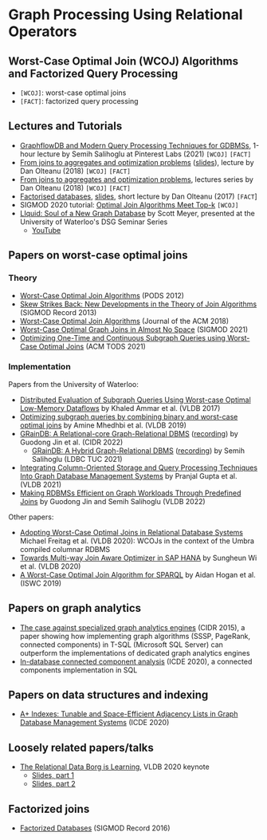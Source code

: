 # Graph Processing Using Relational Operators

## Worst-Case Optimal Join (WCOJ) Algorithms and Factorized Query Processing

* `[WCOJ]`: worst-case optimal joins
* `[FACT]`: factorized query processing

## Lectures and Tutorials

* [GraphflowDB and Modern Query Processing Techniques for GDBMSs](https://www.youtube.com/watch?v=Hn2XRv8dU5k), 1-hour lecture by Semih Salihoglu at Pinterest Labs (2021) `[WCOJ]` `[FACT]`
* [From joins to aggregates and optimization problems](https://www.youtube.com/watch?v=KYgG72oQhOw) ([slides](http://www.cs.ox.ac.uk/dan.olteanu/tutorials/Turing-jan18.pdf)), lecture by Dan Olteanu (2018) `[WCOJ]` `[FACT]`
* [From joins to aggregates and optimization problems](https://www.youtube.com/watch?v=uaHSAolWTiI&list=PLVjVSqmQgPG_6XsFfv9sTMd5EpWjkfRiX), lectures series by Dan Olteanu (2018) `[WCOJ]` `[FACT]`
* [Factorised databases](https://www.youtube.com/watch?v=_wUOcDkxAzE), [slides](http://www.cs.ox.ac.uk/dan.olteanu/tutorials/fdb-turing17.pdf), short lecture by Dan Olteanu (2017) `[FACT`]
* SIGMOD 2020 tutorial: [Optimal Join Algorithms Meet Top-k](https://northeastern-datalab.github.io/topk-join-tutorial/) `[WCOJ]`
* [LIquid: Soul of a New Graph Database](https://uwaterloo.ca/data-systems-group/events/dsg-seminar-series-liquid-soul-new-graph-database) by Scott Meyer, presented at the University of Waterloo's DSG Seminar Series
  * [YouTube](https://www.youtube.com/watch?v=wKx-YZn9YQk)

## Papers on worst-case optimal joins

### Theory

* [Worst-Case Optimal Join Algorithms](https://dl.acm.org/doi/10.1145/2213556.2213565) (PODS 2012)
* [Skew Strikes Back: New Developments in the Theory of Join Algorithms](https://arxiv.org/abs/1310.3314) (SIGMOD Record 2013)
* [Worst-Case Optimal Join Algorithms](https://dl.acm.org/doi/10.1145/3180143) (Journal of the ACM 2018)
* [Worst-Case Optimal Graph Joins in Almost No Space](http://aidanhogan.com/docs/wco-ring.pdf) (SIGMOD 2021)
* [Optimizing One-Time and Continuous Subgraph Queries using Worst-Case Optimal Joins](http://amine.io/papers/wco-optimizers-tods21.pdf) (ACM TODS 2021)

### Implementation

Papers from the University of Waterloo:

* [Distributed Evaluation of Subgraph Queries Using Worst-case Optimal Low-Memory Dataflows](http://www.vldb.org/pvldb/vol11/p691-ammar.pdf) by Khaled Ammar et al. (VLDB 2017)
* [Optimizing subgraph queries by combining binary and worst-case optimal joins](http://www.vldb.org/pvldb/vol12/p1692-mhedhbi.pdf) by Amine Mhedhbi et al. (VLDB 2019)
* [GRainDB: A Relational-core Graph-Relational DBMS](http://cidrdb.org/cidr2022/papers/p57-jin.pdf) ([recording](https://www.youtube.com/watch?v=KtbZ6YEDvo8)) by Guodong Jin et al. (CIDR 2022)
  * [GRainDB: A Hybrid Graph-Relational DBMS](https://ldbcouncil.org/event/fourteenth-tuc-meeting/attachments/semih-salihoglu-graindb.pdf) ([recording](https://www.youtube.com/watch?v=FFK3y6vPHJs)) by Semih Salihoglu (LDBC TUC 2021)
* [Integrating Column-Oriented Storage and Query Processing Techniques Into Graph Database Management Systems](https://arxiv.org/pdf/2103.02284.pdf) by Pranjal Gupta et al. (VLDB 2021)
* [Making RDBMSs Efficient on Graph Workloads Through Predefined Joins](https://arxiv.org/pdf/2108.10540.pdf) by Guodong Jin and Semih Salihoglu (VLDB 2022)

Other papers:

* [Adopting Worst-Case Optimal Joins in Relational Database Systems](http://www.vldb.org/pvldb/vol13/p1891-freitag.pdf) Michael Freitag et al. (VLDB 2020): WCOJs in the context of the Umbra compiled columnar RDBMS
* [Towards Multi-way Join Aware Optimizer in SAP HANA](http://www.vldb.org/pvldb/vol13/p3019-wi.pdf) by Sungheun Wi et al. (VLDB 2020)
* [A Worst-Case Optimal Join Algorithm for SPARQL](http://aidanhogan.com/docs/SPARQL_worst_case_optimal.pdf) by Aidan Hogan et al. (ISWC 2019)

## Papers on graph analytics

* [The case against specialized graph analytics engines](http://cidrdb.org/cidr2015/Papers/CIDR15_Paper20.pdf) (CIDR 2015), a paper showing how implementing graph algorithms (SSSP, PageRank, connected components) in T-SQL (Microsoft SQL Server) can outperform the implementations of dedicated graph analytics engines
* [In-database connected component analysis](https://arxiv.org/pdf/1802.09478.pdf) (ICDE 2020), a connected components implementation in SQL

## Papers on data structures and indexing

* [A+ Indexes: Tunable and Space-Efficient Adjacency Lists in Graph Database Management Systems](https://arxiv.org/pdf/2004.00130.pdf) (ICDE 2020)

## Loosely related papers/talks

* [The Relational Data Borg is Learning](http://www.vldb.org/pvldb/vol13/p3502-olteanu.pdf), VLDB 2020 keynote
  * [Slides, part 1](https://fdbresearch.github.io/slides/VLDB2020-keynote1-part1.pdf)
  * [Slides, part 2](https://fdbresearch.github.io/slides/VLDB2020-keynote1-part2.pdf)

## Factorized joins

* [Factorized Databases](https://sigmodrecord.org/publications/sigmodRecord/1606/pdfs/03_principles_Olteanu.pdf) (SIGMOD Record 2016)
